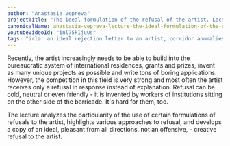 ```yaml
---
author: "Anastasia Vepreva"
projectTitle: "The ideal formulation of the refusal of the artist. Lecture"
canonicalName: anastasia-vepreva-lecture-the-ideal-formulation-of-the-refusal-of-the-artist
youtubeVideoId: "inl75kIjuUs"
tags: "irla: an ideal rejection letter to an artist, corridor anomalies, affective labour, quick knowledge, extractive capitalism, desire, digital proletariat, practice of small movements, tongue and teeth of creativity, repetition, great stone, alienation, weak disease"
---
```

Recently, the artist increasingly needs to be able to build into the bureaucratic system of international residences, grants and prizes, invent as many unique projects as possible and write tons of boring applications. However, the competition in this field is very strong and most often the artist receives only a refusal in response instead of explanation. Refusal can be cold, neutral or even friendly - it is invented by workers of institutions sitting on the other side of the barricade. It's hard for them, too.

The lecture analyzes the particularity of the use of certain formulations of refusals to the artist, highlights various approaches to refusal, and develops a copy of an ideal, pleasant from all directions, not an offensive, - creative refusal to the artist.
